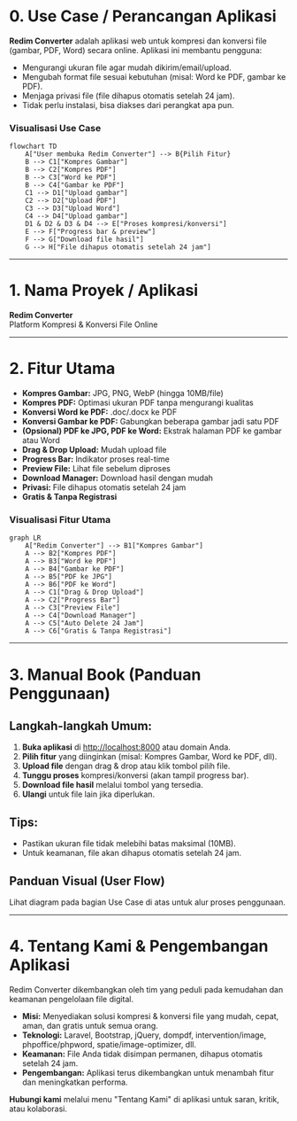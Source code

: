 # 0. Use Case / Perancangan Aplikasi

**Redim Converter** adalah aplikasi web untuk kompresi dan konversi file (gambar, PDF, Word) secara online.
Aplikasi ini membantu pengguna:
- Mengurangi ukuran file agar mudah dikirim/email/upload.
- Mengubah format file sesuai kebutuhan (misal: Word ke PDF, gambar ke PDF).
- Menjaga privasi file (file dihapus otomatis setelah 24 jam).
- Tidak perlu instalasi, bisa diakses dari perangkat apa pun.

### Visualisasi Use Case

```mermaid
flowchart TD
    A["User membuka Redim Converter"] --> B{Pilih Fitur}
    B --> C1["Kompres Gambar"]
    B --> C2["Kompres PDF"]
    B --> C3["Word ke PDF"]
    B --> C4["Gambar ke PDF"]
    C1 --> D1["Upload gambar"]
    C2 --> D2["Upload PDF"]
    C3 --> D3["Upload Word"]
    C4 --> D4["Upload gambar"]
    D1 & D2 & D3 & D4 --> E["Proses kompresi/konversi"]
    E --> F["Progress bar & preview"]
    F --> G["Download file hasil"]
    G --> H["File dihapus otomatis setelah 24 jam"]
```

---

# 1. Nama Proyek / Aplikasi

**Redim Converter**  
Platform Kompresi & Konversi File Online

---

# 2. Fitur Utama

- **Kompres Gambar:** JPG, PNG, WebP (hingga 10MB/file)
- **Kompres PDF:** Optimasi ukuran PDF tanpa mengurangi kualitas
- **Konversi Word ke PDF:** .doc/.docx ke PDF
- **Konversi Gambar ke PDF:** Gabungkan beberapa gambar jadi satu PDF
- **(Opsional) PDF ke JPG, PDF ke Word:** Ekstrak halaman PDF ke gambar atau Word
- **Drag & Drop Upload:** Mudah upload file
- **Progress Bar:** Indikator proses real-time
- **Preview File:** Lihat file sebelum diproses
- **Download Manager:** Download hasil dengan mudah
- **Privasi:** File dihapus otomatis setelah 24 jam
- **Gratis & Tanpa Registrasi**

### Visualisasi Fitur Utama

```mermaid
graph LR
    A["Redim Converter"] --> B1["Kompres Gambar"]
    A --> B2["Kompres PDF"]
    A --> B3["Word ke PDF"]
    A --> B4["Gambar ke PDF"]
    A --> B5["PDF ke JPG"]
    A --> B6["PDF ke Word"]
    A --> C1["Drag & Drop Upload"]
    A --> C2["Progress Bar"]
    A --> C3["Preview File"]
    A --> C4["Download Manager"]
    A --> C5["Auto Delete 24 Jam"]
    A --> C6["Gratis & Tanpa Registrasi"]
```

---

# 3. Manual Book (Panduan Penggunaan)

## Langkah-langkah Umum:
1. **Buka aplikasi** di [http://localhost:8000](http://localhost:8000) atau domain Anda.
2. **Pilih fitur** yang diinginkan (misal: Kompres Gambar, Word ke PDF, dll).
3. **Upload file** dengan drag & drop atau klik tombol pilih file.
4. **Tunggu proses** kompresi/konversi (akan tampil progress bar).
5. **Download file hasil** melalui tombol yang tersedia.
6. **Ulangi** untuk file lain jika diperlukan.

## Tips:
- Pastikan ukuran file tidak melebihi batas maksimal (10MB).
- Untuk keamanan, file akan dihapus otomatis setelah 24 jam.

## Panduan Visual (User Flow)
Lihat diagram pada bagian Use Case di atas untuk alur proses penggunaan.

---

# 4. Tentang Kami & Pengembangan Aplikasi

Redim Converter dikembangkan oleh tim yang peduli pada kemudahan dan keamanan pengelolaan file digital.

- **Misi:** Menyediakan solusi kompresi & konversi file yang mudah, cepat, aman, dan gratis untuk semua orang.
- **Teknologi:** Laravel, Bootstrap, jQuery, dompdf, intervention/image, phpoffice/phpword, spatie/image-optimizer, dll.
- **Keamanan:** File Anda tidak disimpan permanen, dihapus otomatis setelah 24 jam.
- **Pengembangan:** Aplikasi terus dikembangkan untuk menambah fitur dan meningkatkan performa.

**Hubungi kami** melalui menu "Tentang Kami" di aplikasi untuk saran, kritik, atau kolaborasi.
